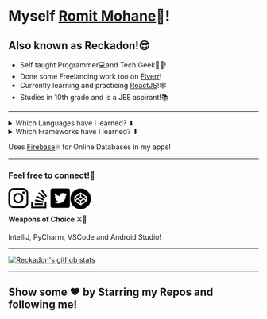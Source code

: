 # Myself <a href='https://github.com/Reckadon'>Romit Mohane</a>👋!
<h2>Also known as Reckadon!😎</h2>

<ul>
<li>Self taught Programmer💻and Tech Geek👨‍💻! </li>
<li>Done some Freelancing work too on <a target="_blank" href='https://www.fiverr.com/reckadon?public_mode=true'>Fiverr</a>!</li>
  <li>Currently learning and practicing <a target="_blank" href='https://reactjs.org/'>ReactJS</a>!🕸</li>
  <li>Studies in 10th grade and is a JEE aspirant!📚</li>

</ul>

  <hr/>
<details >
<summary>Which Languages have I learned? ⬇</summary>
<ul>
  <li>Java</li>
  <li>Python</li>
  <li>JavaScript</li>
  <li>C#</li>
  <li>Everyone learns HTML and CSS also 🤣</li>
</ul>
  </details>
  <details >
  <summary>Which Frameworks have I learned? ⬇</summary>
<ul>
  <li>JavaFX</li>
  <li>ReactJS</li>
  <li>Android Native</li>
  <li>Swing</li>
  <li>Unity</li>
</ul></details>

Uses <a target="_blank" href='https://firebase.google.com/'>Firebase</a>🔥 for Online Databases in my apps!<hr/>
### Feel free to connect!💃
  <a target="_blank" href='https://www.instagram.com/its_romit.m/'>
    <img alt='instagram' src='./img/insta.png' align='left' width='40px'>
  </a>
  <a target="_blank" href='https://stackoverflow.com/users/14729894/romit-mohane' width ='40px'>
    <img alt='Stack Overflow' src='./img/stackOverflowBnW.png' align='left' height='44px' width='44px'>
  </a>
  <a target="_blank" href='https://twitter.com/MohaneRomit'>
    <img alt='twitter' src='./img/twitter.jpg' align='left' width='40px'>
  </a>
  <a target="_blank" href='https://codepen.io/reckadon'>
    <img alt='codepen' src='./img/codepen.png' align='left' height='43px'>
  </a>
<br/>
<br>
<h4>Weapons of Choice ⚔🏹</h4>
IntelliJ, PyCharm, VSCode and Android Studio!
<hr>

[![Reckadon's github stats](https://github-readme-stats.vercel.app/api?username=Reckadon&theme=dark)](https://github.com/anuraghazra/github-readme-stats)


<hr/>
<h2>Show some ❤ by Starring my Repos and following me!<h2/>
